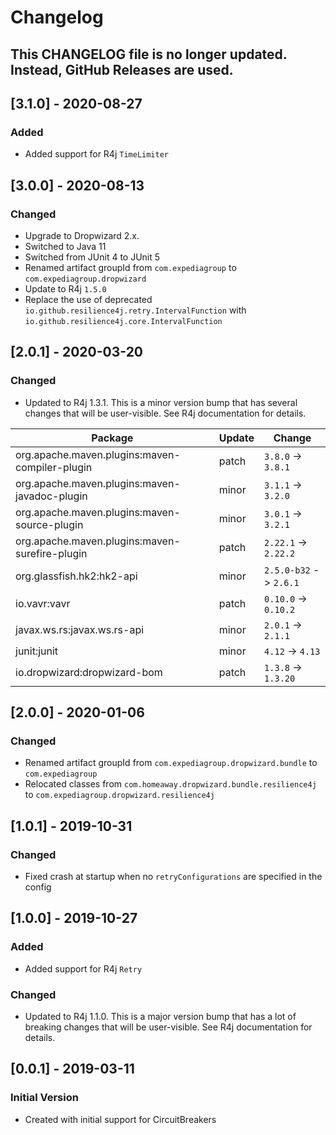 # Changelog

## This CHANGELOG file is no longer updated. Instead, GitHub Releases are used.

## [3.1.0] - 2020-08-27
### Added
- Added support for R4j `TimeLimiter`

## [3.0.0] - 2020-08-13
### Changed
- Upgrade to Dropwizard 2.x.
- Switched to Java 11
- Switched from JUnit 4 to JUnit 5
- Renamed artifact groupId from `com.expediagroup` to `com.expediagroup.dropwizard`
- Update to R4j `1.5.0`
- Replace the use of deprecated `io.github.resilience4j.retry.IntervalFunction` with `io.github.resilience4j.core.IntervalFunction`

## [2.0.1] - 2020-03-20
### Changed
- Updated to R4j 1.3.1. This is a minor version bump that has several changes that will be user-visible. See R4j documentation for details.

| Package | Update | Change |
|---|---|---|
| org.apache.maven.plugins:maven-compiler-plugin | patch | `3.8.0` -> `3.8.1` |
| org.apache.maven.plugins:maven-javadoc-plugin | minor | `3.1.1` -> `3.2.0` |
| org.apache.maven.plugins:maven-source-plugin | minor | `3.0.1` -> `3.2.1` |
| org.apache.maven.plugins:maven-surefire-plugin | patch | `2.22.1` -> `2.22.2` |
| org.glassfish.hk2:hk2-api | minor | `2.5.0-b32` -> `2.6.1` |
| io.vavr:vavr | patch | `0.10.0` -> `0.10.2` |
| javax.ws.rs:javax.ws.rs-api | minor | `2.0.1` -> `2.1.1` |
| junit:junit | minor | `4.12` -> `4.13` |
| io.dropwizard:dropwizard-bom | patch | `1.3.8` -> `1.3.20` |

## [2.0.0] - 2020-01-06
### Changed
- Renamed artifact groupId from `com.expediagroup.dropwizard.bundle` to `com.expediagroup`
- Relocated classes from `com.homeaway.dropwizard.bundle.resilience4j` to `com.expediagroup.dropwizard.resilience4j`

## [1.0.1] - 2019-10-31
### Changed
- Fixed crash at startup when no `retryConfigurations` are specified in the config

## [1.0.0] - 2019-10-27
### Added
- Added support for R4j `Retry`

### Changed
- Updated to R4j 1.1.0. This is a major version bump that has a lot of breaking changes that will be user-visible. See R4j documentation for details.

## [0.0.1] - 2019-03-11
### Initial Version
- Created with initial support for CircuitBreakers
